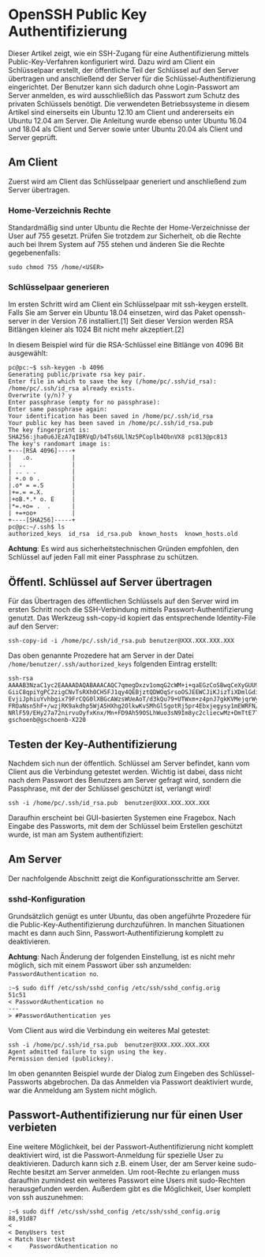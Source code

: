 # OpenSSH Public Key Authentifizierung
Dieser Artikel zeigt, wie ein SSH-Zugang für eine Authentifizierung mittels Public-Key-Verfahren konfiguriert wird. Dazu wird am Client ein Schlüsselpaar erstellt, der öffentliche Teil der Schlüssel auf den Server übertragen und anschließend der Server für die Schlüssel-Authentifizierung eingerichtet. Der Benutzer kann sich dadurch ohne Login-Passwort am Server anmelden, es wird ausschließlich das Passwort zum Schutz des privaten Schlüssels benötigt. Die verwendeten Betriebssysteme in diesem Artikel sind einerseits ein Ubuntu 12.10 am Client und andererseits ein Ubuntu 12.04 am Server. Die Anleitung wurde ebenso unter Ubuntu 16.04 und 18.04 als Client und Server sowie unter Ubuntu 20.04 als Client und Server geprüft. 

## Am Client

Zuerst wird am Client das Schlüsselpaar generiert und anschließend zum Server übertragen.

### Home-Verzeichnis Rechte

Standardmäßig sind unter Ubuntu die Rechte der Home-Verzeichnisse der User auf 755 gesetzt. Prüfen Sie trotzdem zur Sicherheit, ob die Rechte auch bei Ihrem System auf 755 stehen und änderen Sie die Rechte gegebenenfalls:
```
sudo chmod 755 /home/<USER>
```
### Schlüsselpaar generieren

Im ersten Schritt wird am Client ein Schlüsselpaar mit ssh-keygen erstellt. Falls Sie am Server ein Ubuntu 18.04 einsetzen, wird das Paket openssh-server in der Version 7.6 installiert.[1] Seit dieser Version werden RSA Bitlängen kleiner als 1024 Bit nicht mehr akzeptiert.[2]

In diesem Beispiel wird für die RSA-Schlüssel eine Bitlänge von 4096 Bit ausgewählt: 

```
pc@pc:~$ ssh-keygen -b 4096
Generating public/private rsa key pair.
Enter file in which to save the key (/home/pc/.ssh/id_rsa): 
/home/pc/.ssh/id_rsa already exists.
Overwrite (y/n)? y
Enter passphrase (empty for no passphrase): 
Enter same passphrase again: 
Your identification has been saved in /home/pc/.ssh/id_rsa
Your public key has been saved in /home/pc/.ssh/id_rsa.pub
The key fingerprint is:
SHA256:jha0u6JEzA7qIBRVqD/b4Ts6ULlNz5PCoplb4ObnVX8 pc813@pc813
The key's randomart image is:
+---[RSA 4096]----+
|   .o.           |
|  ..             |
| .. . .          |
| +.o o .         |
|.o* = =.S        |
|+=.= =.X.        |
|+oB.*.* o. E     |
|*=.+o= .  .      |
| +=+oo+          |
+----[SHA256]-----+
pc@pc:~/.ssh$ ls
authorized_keys  id_rsa  id_rsa.pub  known_hosts  known_hosts.old

```
**Achtung**: Es wird aus sicherheitstechnischen Gründen empfohlen, den Schlüssel auf jeden Fall mit einer Passphrase zu schützen.

## Öffentl. Schlüssel auf Server übertragen

Für das Übertragen des öffentlichen Schlüssels auf den Server wird im ersten Schritt noch die SSH-Verbindung mittels Passwort-Authentifizierung genutzt. Das Werkzeug ssh-copy-id kopiert das entsprechende Identity-File auf den Server: 

```
ssh-copy-id -i /home/pc/.ssh/id_rsa.pub benutzer@XXX.XXX.XXX.XXX
```

Das oben genannte Prozedere hat am Server in der Datei ```/home/benutzer/.ssh/authorized_keys``` folgenden Eintrag erstellt: 

```:~$ cat .ssh/authorized_keys 
ssh-rsa AAAAB3NzaC1yc2EAAAADAQABAAACAQC7qmegDxzv1omqG2cWM+i+qaEGzCoSBwqCeXyGUU93sTqtNYYHJVGj6YZqXeXEGzJtKm2A/uo59Y+WmqhJgW7HcT2Hqvo80NfbIRhqE9TJETyBe
GiiC8qpiYgPC2zigCNvTsRXh0CH5FJ1qy4QEBjztQDWOqSrsoOSJEEWCJiKJizTiXDmlGdiKE409GBo8lvlbMRWbrMj3iX825WTqy/T0Pio1kqANDotLnPA0sRXUPVyzc/ghzqRHzFetzP9j7C0nh
EvjiJphiuYvhbgix79FrCQG0lXBGcAWzsWUeAoT/d3kQu79+UTWxm+z4pnJ7gkKVMejqrWys560SdAqD264dc5UBRGI9j6XxVKdraSaEitDneONrSAt2tE/RwRxh2ASxqQfdF88zyDI8/ma608tHc
FROaNsn5hF+/wzjRK9akdhp5WjA5HXhg2OlkwKvSMhGlSgotRj5pr4Ebxjegysy1mEWRFN/vh/oNq4uHQy8adpfogaVELkI/Z2nuAdQk+uMy6D1hrKhUWubmBPxTbG00IWF25Tyuz8hnFRP9+gB/P
NRlF59/EHy27a72nirvuOyfxKnx/Mn+FD9Ah59OSLhWuo3sN9Im8yc2cliecwMz+DmTtE7TwzNw9v2zfxU9JDQwyLtppULiGpmKFOLHjz+SVGxSbVsWS//IyNK1GrQ== gschoenb@gschoenb-X220
```

## Testen der Key-Authentifizierung

Nachdem sich nun der öffentlich. Schlüssel am Server befindet, kann vom Client aus die Verbindung getestet werden. Wichtig ist dabei, dass nicht nach dem Passwort des Benutzers am Server gefragt wird, sondern die Passphrase, mit der der Schlüssel geschützt ist, verlangt wird!
```
ssh -i /home/pc/.ssh/id_rsa.pub  benutzer@XXX.XXX.XXX.XXX
```
Daraufhin erscheint bei GUI-basierten Systemen eine Fragebox. Nach Eingabe des Passworts, mit dem der Schlüssel beim Erstellen geschützt wurde, ist man am System authentifiziert: 

## Am Server

Der nachfolgende Abschnitt zeigt die Konfigurationsschritte am Server.

### sshd-Konfiguration

Grundsätzlich genügt es unter Ubuntu, das oben angeführte Prozedere für die Public-Key-Authentifizierung durchzuführen. In manchen Situationen macht es dann auch Sinn, Passwort-Authentifizierung komplett zu deaktivieren.

**Achtung**: Nach Änderung der folgenden Einstellung, ist es nicht mehr möglich, sich mit einem Passwort über ssh anzumelden: ```PasswordAuthentication no```. 
```
:~$ sudo diff /etc/ssh/sshd_config /etc/ssh/sshd_config.orig
51c51
< PasswordAuthentication no
---
> #PasswordAuthentication yes
```
Vom Client aus wird die Verbindung ein weiteres Mal getestet:
```
ssh -i /home/pc/.ssh/id_rsa.pub  benutzer@XXX.XXX.XXX.XXX
Agent admitted failure to sign using the key.
Permission denied (publickey).
```
Im oben genannten Beispiel wurde der Dialog zum Eingeben des Schlüssel-Passworts abgebrochen. Da das Anmelden via Passwort deaktiviert wurde, war die Anmeldung am System nicht möglich. 

## Passwort-Authentifizierung nur für einen User verbieten

Eine weitere Möglichkeit, bei der Passwort-Authentifizierung nicht komplett deaktiviert wird, ist die Passwort-Anmeldung für spezielle User zu deaktivieren. Dadurch kann sich z.B. einem User, der am Server keine sudo-Rechte besitzt am Server anmelden. Um root-Rechte zu erlangen muss daraufhin zumindest ein weiteres Passwort eine Users mit sudo-Rechten herausgefunden werden. Außerdem gibt es die Möglichkeit, User komplett von ssh auszunehmen:
```
:~$ sudo diff /etc/ssh/sshd_config /etc/ssh/sshd_config.orig
88,91d87
< 
< DenyUsers test
< Match User tktest
<     PasswordAuthentication no
```
